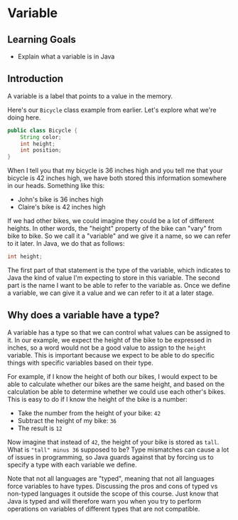 # Variable

## Learning Goals

- Explain what a variable is in Java

## Introduction
A variable is a label that points to a value in the memory.

Here's our `Bicycle` class example from earlier. Let's explore what we're
doing here.

```java
public class Bicycle {
    String color; 
    int height; 
    int position; 
} 
```

When I tell you that my bicycle is 36 inches high and you tell me that your bicycle is 42 inches high, 
we have both stored this information somewhere in our heads. Something like this:  
* John's bike is 36 inches high  
* Claire's bike is 42 inches high 

If we had other bikes, we could imagine they could be a lot of different heights. In other words, the "height" property 
of the bike can "vary" from bike to bike. So we call it a "variable" and we give it a name, so we can refer to it later. 
In Java, we do that as follows: 

```java 
int height; 
```

The first part of that statement is the type of the variable, which indicates to Java the kind of value I'm expecting to 
store in this variable. The second part is the name I want to be able to refer to the variable as.
Once we define a variable, we can give it a value and we can refer to it at a later stage. 

## Why does a variable have a type?

A variable has a type so that we can control what values can be assigned to it. In our example, we expect the height of 
the bike to be expressed in inches, so a word would not be a good value to assign to the `height` variable. This is important 
because we expect to be able to do specific things with specific variables based on their type. 

For example, if I know the height of both our bikes, I would expect to be able to calculate whether our bikes are the same 
height, and based on the calculation be able to determine whether we could use each other's bikes. This is easy to do 
if I know the height of the bike is a number: 
* Take the number from the height of your bike: `42` 
* Subtract the height of my bike: `36` 
* The result is `12` 

Now imagine that instead of `42`, the height of your bike is stored as `tall`. What is `"tall" minus 36` supposed to be? Type 
mismatches can cause a lot of issues in programming, so Java guards against that by forcing us to specify a type with each variable
we define. 

Note that not all languages are "typed", meaning that not all languages force variables to have types. Discussing the pros and 
cons of typed vs non-typed languages it outside the scope of this course. Just know that Java is typed and will therefore warn 
you when you try to perform operations on variables of different types that are not compatible. 
